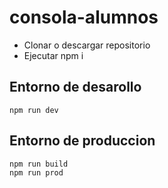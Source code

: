 # consola-alumnos
 
- Clonar o descargar repositorio
- Ejecutar npm i

## Entorno de desarollo 
```
npm run dev 
```

## Entorno de produccion
    npm run build
    npm run prod